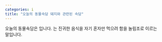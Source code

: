 ```yaml
---
categories: i
title: "오늘의 동물속담 돼지와 관련된 속담"
---
```

오늘의 동물속담은 입니다. 는 진귀한 음식을 자기 혼자만 먹으려 함을 놀림조로 이르는 말입니다.